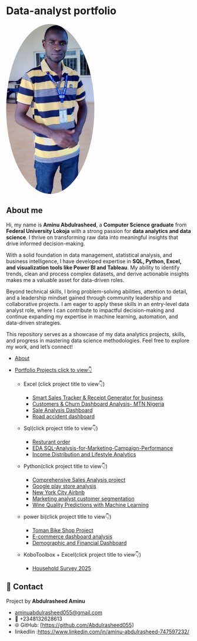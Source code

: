# Data-analyst portfolio
<img src="https://raw.githubusercontent.com/Abdulrasheed055/Data-analyst-portfolio-/main/Abdulrasheed.jpg" alt="Profile Picture" width="240px" style="border-radius: 50%;">

## About me
Hi, my name is **Aminu Abdulrasheed**, a **Computer Science graduate** from **Federal University Lokoja** with a strong passion for **data analytics and data science**. I thrive on transforming raw data into meaningful insights that drive informed decision-making.  

With a solid foundation in data management, statistical analysis, and business intelligence, I have developed expertise in **SQL, Python, Excel, and visualization tools like Power BI and Tableau**. My ability to identify trends, clean and process complex datasets, and derive actionable insights makes me a valuable asset for data-driven roles.  

Beyond technical skills, I bring problem-solving abilities, attention to detail, and a leadership mindset gained through community leadership and collaborative projects. I am eager to apply these skills in an entry-level data analyst role, where I can contribute to impactful decision-making and continue expanding my expertise in machine learning, automation, and data-driven strategies.  

This repository serves as a showcase of my data analytics projects, skills, and progress  in mastering data science methodologies. Feel free to explore my work, and let’s connect!  

- [About](https://github.com/Abdulrasheed055/Data-analyst-portfolio-#about)
- [Portfolio Projects click to view👇](https://github.com/Abdulrasheed055/Data-analyst-portfolio-/blob/main)

   - Excel (click  project title to view👇)
     - [Smart Sales Tracker & Receipt Generator for business](https://github.com/Abdulrasheed055/Smart-Sales-Tracker-Excel-VBA/tree/main)
     - [Customers & Churn Dashboard Analysis- MTN Nigeria](https://github.com/Abdulrasheed055/MTN-customer-churn-analysis-recommendations-/blob/main/README.md)
      - [ Sale Analysis Dashboard](https://github.com/Abdulrasheed055/Data-analysis-dashboard-2)
      - [Road accident dashboard](https://github.com/Abdulrasheed055/-Road-Accident-Dashboard-)
    

    - Sql(click  project title to view👇)
       - [Resturant order](https://github.com/Abdulrasheed055/Restaurant-orders-)
       - [EDA SQL-Analysis-for-Marketing-Campaign-Performance](https://github.com/Abdulrasheed055/SQL-Analysis-for-Marketing-Campaign-Performance/blob/main/README.md)
      - [ Income Distribution and Lifestyle Analytics](https://github.com/Abdulrasheed055/SoulVibe-Data-analysis-Intern?tab=readme-ov-file)
   
   - Python(click  project title to view👇)
       - [Comprehensive Sales Analysis project](https://github.com/Abdulrasheed055/Data-Analytics-with-Oasis-Infobyte-Sales-Analysis-Project-)
      - [Google play store analysis](https://github.com/Abdulrasheed055/Data-Analytics-with-Oasis-Infobyte-google-app-)
      - [New York City Airbnb](https://github.com/Abdulrasheed055/Data-Analytics-with-Oasis-Infobyte-data-cleaning-)
      - [Marketing analyst customer segmentation](https://github.com/Abdulrasheed055/Data-Analytics-with-Oasis-Infobyte-Marketing-Analytics-Customer-Segmentation)
       - [Wine Quality Predictions with Machine Learning](https://github.com/Abdulrasheed055/Data-Analytics-with-Oasis-Infobyte-wine-prediction-)
  
    - power bi(click  project title to view👇)
        - [Toman Bike Shop Project](https://github.com/Abdulrasheed055/Data-analysis-databoard-3)
        - [E-commerce dashboard analysis](https://github.com/Abdulrasheed055/E-commerce-Dashboard-Analysis/blob/main/README.md)
        - [Demographic and Financial Dashboard](https://github.com/Abdulrasheed055/Demographic-and-Financial-Dashboard-Power-BI-Project-?tab=readme-ov-file)
          

    - KoboToolbox + Excel(click  project title to view👇)
         - [Household Survey 2025](https://github.com/Abdulrasheed055/Household-Socio-Economic-Survey-Project/blob/main/README.md)
      

## 🤝 Contact
Project by **Abdulrasheed Aminu**  
-  aminuabdulrasheed055@gmail.com
-  📱  +2348132628613  
- 🌐 GitHub: [https://github.com/Abdulrasheed055]
- linkedlin :https://www.linkedin.com/in/aminu-abdulrasheed-747597232/ 

